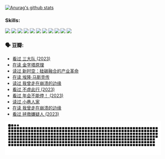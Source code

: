 
[![Anurag's github stats](https://github-readme-stats.vercel.app/api?username=w940853815)](https://github.com/anuraghazra/github-readme-stats)

### Skills:

<code><img height="32" src="https://cdn.jsdelivr.net/npm/simple-icons@v5/icons/python.svg"></code>
<code><img height="32" src="https://cdn.jsdelivr.net/npm/simple-icons@v5/icons/javascript.svg"></code>
<code><img height="32" src="https://cdn.jsdelivr.net/npm/simple-icons@v5/icons/django.svg"></code>
<code><img height="32" src="https://cdn.jsdelivr.net/npm/simple-icons@v5/icons/flask.svg"></code>
<code><img height="32" src="https://cdn.jsdelivr.net/npm/simple-icons@v5/icons/vuetify.svg"></code>
<code><img height="32" src="https://cdn.jsdelivr.net/npm/simple-icons@v5/icons/git.svg"></code>
<code><img height="32" src="https://cdn.jsdelivr.net/npm/simple-icons@v5/icons/docker.svg"></code>
<code><img height="32" src="https://cdn.jsdelivr.net/npm/simple-icons@v5/icons/postgresql.svg"></code>
<code><img height="32" src="https://cdn.jsdelivr.net/npm/simple-icons@v5/icons/elasticsearch.svg"></code>
<code><img height="32" src="https://cdn.jsdelivr.net/npm/simple-icons@v5/icons/macos.svg"></code>
<code><img height="32" src="https://cdn.jsdelivr.net/npm/simple-icons@v5/icons/linux.svg"></code>

### 🗣 豆瓣:

<!-- DOUBAN-ACTIVITIES:START -->
- [看过 三大队‎ (2023)](https://www.douban.com/people/136069238/status/4510323325/?_i=07272243)
- [在读 金字塔原理](https://www.douban.com/people/136069238/status/4507497587/?_i=07272243)
- [读过 新时空：硅碳融合的产业革命](https://www.douban.com/people/136069238/status/4506659177/?_i=07272243)
- [在读 埃隆·马斯克传](https://www.douban.com/people/136069238/status/4500417190/?_i=07272243)
- [读过 我曾走在崩溃的边缘](https://www.douban.com/people/136069238/status/4500416754/?_i=07272243)
- [看过 不虚此行‎ (2023)](https://www.douban.com/people/136069238/status/4499973052/?_i=07272243)
- [看过 年会不能停！‎ (2023)](https://www.douban.com/people/136069238/status/4498582002/?_i=07272243)
- [读过 小巷人家](https://www.douban.com/people/136069238/status/4489290935/?_i=07272243)
- [在读 我曾走在崩溃的边缘](https://www.douban.com/people/136069238/status/4489290559/?_i=07272243)
- [看过 拯救嫌疑人‎ (2023)](https://www.douban.com/people/136069238/status/4477421513/?_i=07272243)
<!-- DOUBAN-ACTIVITIES:END -->


![Snake animation](https://raw.githubusercontent.com/w940853815/w940853815/output/github-contribution-grid-snake.svg)

<!--
**w940853815/w940853815** is a ✨ _special_ ✨ repository because its `README.md` (this file) appears on your GitHub profile.

Here are some ideas to get you started:

- 🔭 I’m currently working on ...
- 🌱 I’m currently learning ...
- 👯 I’m looking to collaborate on ...
- 🤔 I’m looking for help with ...
- 💬 Ask me about ...
- 📫 How to reach me: ...
- 😄 Pronouns: ...
- ⚡ Fun fact: ...
-->
